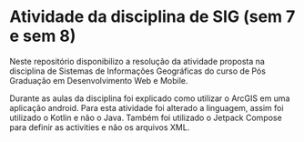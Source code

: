 # Atividade da disciplina de SIG (sem 7 e sem 8)

Neste repositório disponibilizo a resolução da atividade proposta na disciplina de Sistemas de Informações Geográficas do curso de Pós Graduação em Desenvolvimento Web e Mobile.

Durante as aulas da disciplina foi explicado como utilizar o ArcGIS em uma aplicação android. Para esta atividade foi alterado a linguagem, assim foi utilizado o Kotlin e não o Java. Também foi utilizado o Jetpack Compose para definir as activities e não os arquivos XML.